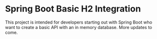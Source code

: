 # Spring Boot Basic H2 Integration

This project is intended for developers starting out with Spring Boot who want to create a basic API with an in memory database. More updates to come.